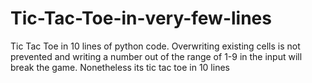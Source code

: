 # Tic-Tac-Toe-in-very-few-lines

Tic Tac Toe in 10 lines of python code. Overwriting existing cells is not prevented and writing a number out of the range of 1-9 in the input will break the game. Nonetheless its tic tac toe in 10 lines
